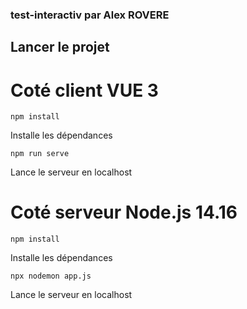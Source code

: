 ### test-interactiv par Alex ROVERE

## Lancer le projet

# Coté client VUE 3

``npm install ``

Installe les dépendances

``npm run serve ``

Lance le serveur en localhost
 
# Coté serveur Node.js 14.16

``npm install ``

Installe les dépendances

``npx nodemon app.js ``

Lance le serveur en localhost